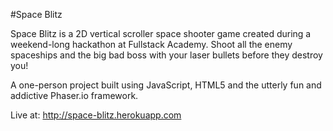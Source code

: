 #Space Blitz

Space Blitz is a 2D vertical scroller space shooter game created during a weekend-long hackathon at Fullstack Academy. Shoot all the enemy spaceships and the big bad boss with your laser bullets before they destroy you!

A one-person project built using JavaScript, HTML5 and the utterly fun and addictive Phaser.io framework. 

Live at: http://space-blitz.herokuapp.com
